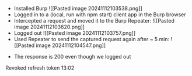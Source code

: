 - Installed Burp
![[Pasted image 20241112103538.png]]
- Logged in to a (local, run with npm start) client app in the Burp browser
- Intercepted a request and moved it to the Burp Repeater:
![[Pasted image 20241112103620.png]]
- Logged out
![[Pasted image 20241112103757.png]]
- Used Repeater to send the captured request again after ~ 5 min:
![[Pasted image 20241112104547.png]]
* The response is 200 even though we logged out


Revoked refresh token 13:02
